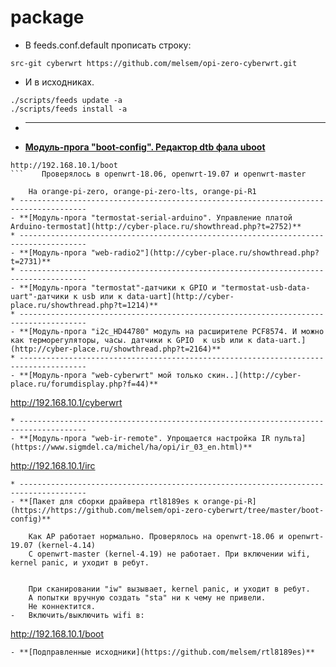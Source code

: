 # package
* В feeds.conf.default прописать строку:
```
src-git cyberwrt https://github.com/melsem/opi-zero-cyberwrt.git
```
* И в исходниках.
```
./scripts/feeds update -a
./scripts/feeds install -a
```
* -------------------------------------------------------------------------------------
- **[Модуль-прога "boot-config". Редактор dtb фала uboot](https://github.com/melsem/opi-zero-cyberwrt/blob/master/boot-config/boot-config2.png)**
```
http://192.168.10.1/boot
```    Проверялось в openwrt-18.06, openwrt-19.07 и openwrt-master

    На orange-pi-zero, orange-pi-zero-lts, orange-pi-R1
* -------------------------------------------------------------------------------------
- **[Модуль-прога "termostat-serial-arduino". Управление платой Arduino-termostat](http://cyber-place.ru/showthread.php?t=2752)**
* -------------------------------------------------------------------------------------
- **[Модуль-прога "web-radio2"](http://cyber-place.ru/showthread.php?t=2731)**
* -------------------------------------------------------------------------------------
- **[Модуль-прога "termostat"-датчики к GPIO и "termostat-usb-data-uart"-датчики к usb или к data-uart](http://cyber-place.ru/showthread.php?t=1214)**
* -------------------------------------------------------------------------------------
- **[Модуль-прога "i2c_HD44780" модуль на расширителе PCF8574. И можно как терморегуляторы, часы. датчики к GPIO  к usb или к data-uart.](http://cyber-place.ru/showthread.php?t=2164)**
* -------------------------------------------------------------------------------------
- **[Модуль-прога "web-cyberwrt" мой только скин..](http://cyber-place.ru/forumdisplay.php?f=44)**
```
http://192.168.10.1/cyberwrt
```
* -------------------------------------------------------------------------------------
- **[Модуль-прога "web-ir-remote". Упрощается настройка IR пульта](https://www.sigmdel.ca/michel/ha/opi/ir_03_en.html)**
```
http://192.168.10.1/irc
```
* -------------------------------------------------------------------------------------
- **[Пакет для сборки драйвера rtl8189es к orange-pi-R](https://https://github.com/melsem/opi-zero-cyberwrt/tree/master/boot-config)**

    Как AP работает нормально. Проверялось на openwrt-18.06 и openwrt-19.07 (kernel-4.14)
    С openwrt-master (kernel-4.19) не работает. При включении wifi, kernel panic, и уходит в ребут.


    При сканировании "iw" вызывает, kernel panic, и уходит в ребут.
    А попытки вручную создать "sta" ни к чему не привели.
    Не коннектится.
-   Включить/выключить wifi в:
```
http://192.168.10.1/boot
```
- **[Подправленные исходники](https://github.com/melsem/rtl8189es)**


